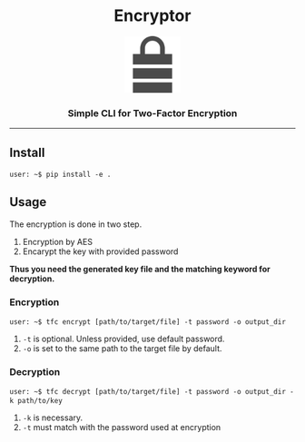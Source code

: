 <div align="center">

# Encryptor

<img src="icon.png" width=100>

### Simple CLI for Two-Factor Encryption

___

</div>

## Install

```shell
user: ~$ pip install -e .
```

## Usage

The encryption is done in two step.

1. Encryption by AES
2. Encarypt the key with provided password

**Thus you need the generated key file and the matching keyword for decryption.**

### Encryption

```console
user: ~$ tfc encrypt [path/to/target/file] -t password -o output_dir
```

1. `-t` is optional. Unless provided, use default password.
2. `-o` is set to the same path to the target file by default.

### Decryption

```console
user: ~$ tfc decrypt [path/to/target/file] -t password -o output_dir -k path/to/key
```

1. `-k` is necessary.
2. `-t` must match with the password used at encryption
